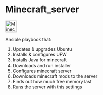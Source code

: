 # Minecraft_server
<p align="left">
<img src="https://upload.wikimedia.org/wikipedia/en/5/51/Minecraft_cover.png" width="36" height="36" alt="Minecraft" />
</p>

Ansible playbook that:
1. Updates & upgrades Ubuntu
2. Installs & configures UFW
3. Installs Java for minecraft
4. Downloads and run installer
5. Configures minecraft server
6. Downloads minecraft mods to the server
7. Finds out how much free memory last
8. Runs the server with this settings
